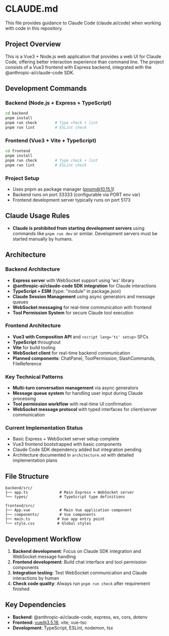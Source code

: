 # CLAUDE.md

This file provides guidance to Claude Code (claude.ai/code) when working with code in this repository.

## Project Overview

This is a Vue3 + Node.js web application that provides a web UI for Claude Code, offering better interaction experience than command line. The project consists of a Vue3 frontend with Express backend, integrated with the @anthropic-ai/claude-code SDK.

## Development Commands

### Backend (Node.js + Express + TypeScript)

```bash
cd backend
pnpm install
pnpm run check        # Type check + lint
pnpm run lint         # ESLint check
```

### Frontend (Vue3 + Vite + TypeScript)

```bash
cd frontend
pnpm install
pnpm run check        # Type check + lint
pnpm run lint         # ESLint check
```

### Project Setup

- Uses pnpm as package manager (pnpm@10.15.1)
- Backend runs on port 33333 (configurable via PORT env var)
- Frontend development server typically runs on port 5173

## Claude Usage Rules

- **Claude is prohibited from starting development servers** using commands like `pnpm run dev` or similar. Development servers must be started manually by humans.

## Architecture

### Backend Architecture

- **Express server** with WebSocket support using 'ws' library
- **@anthropic-ai/claude-code SDK integration** for Claude interactions
- **TypeScript + ESM** (type: "module" in package.json)
- **Claude Session Management** using async generators and message queues
- **WebSocket messaging** for real-time communication with frontend
- **Tool Permission System** for secure Claude tool execution

### Frontend Architecture

- **Vue3 with Composition API** and `<script lang='ts' setup>` SFCs
- **TypeScript** throughout
- **Vite** for build tooling
- **WebSocket client** for real-time backend communication
- **Planned components**: ChatPanel, ToolPermission, SlashCommands, FileReference

### Key Technical Patterns

- **Multi-turn conversation management** via async generators
- **Message queue system** for handling user input during Claude processing
- **Tool permission workflow** with real-time UI confirmation
- **WebSocket message protocol** with typed interfaces for client/server communication

### Current Implementation Status

- Basic Express + WebSocket server setup complete
- Vue3 frontend bootstrapped with basic components
- Claude Code SDK dependency added but integration pending
- Architecture documented in `architecture.md` with detailed implementation plans

## File Structure

```
backend/src/
├── app.ts              # Main Express + WebSocket server
└── types/              # TypeScript type definitions

frontend/src/
├── App.vue             # Main Vue application component
├── components/         # Vue components
├── main.ts            # Vue app entry point
└── style.css          # Global styles
```

## Development Workflow

1. **Backend development**: Focus on Claude SDK integration and WebSocket message handling
2. **Frontend development**: Build chat interface and tool permission components
3. **Integration testing**: Test WebSocket communication and Claude interactions by human
4. **Check code quality**: Always run `pnpm run check` after requirement finished

## Key Dependencies

- **Backend**: @anthropic-ai/claude-code, express, ws, cors, dotenv
- **Frontend**: vue@3.5.18, vite, vue-tsc
- **Development**: TypeScript, ESLint, nodemon, tsx

